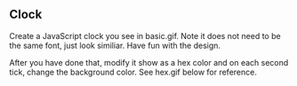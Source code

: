 ## Clock

Create a JavaScript clock you see in basic.gif.
Note it does not need to be the same font, just look similiar.
Have fun with the design.


After you have done that, modify it show as a hex color and on each second tick, change the background color. See hex.gif below for reference.


